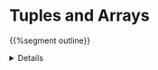 # Tuples and Arrays

{{%segment outline}}

<details>

- We have seen how primitive types work in Rust. Now it's time for you to start
  building new composite types.

</details>